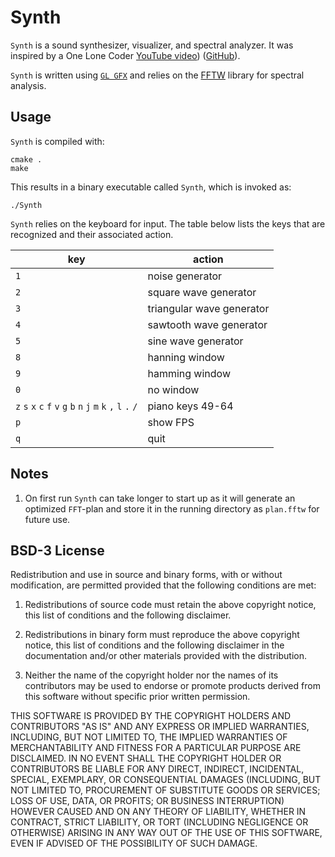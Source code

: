 # Synth

`Synth` is a sound synthesizer, visualizer, and spectral analyzer. It was inspired by a One Lone Coder [YouTube video](https://www.youtube.com/watch?v=tgamhuQnOkM)) ([GitHub](https://github.com/OneLoneCoder/synth)).

`Synth` is written using [`GL GFX`](../README.md) and relies on the [FFTW](http://fftw.org) library for spectral analysis.

## Usage

`Synth` is compiled with:

```shell
cmake .
make
```

This results in a binary executable called `Synth`, which is invoked as:

```shell
./Synth
```

`Synth` relies on the keyboard for input. The table below lists the keys that are recognized and their associated action.

|key|action|
----|-----
|`1`|noise generator|
|`2`|square wave generator|
|`3`|triangular wave generator|
|`4`|sawtooth wave generator|
|`5`|sine wave generator|
|`8`|hanning window|
|`9`|hamming window|
|`0`|no window|
|`z` `s` `x` `c` `f` `v` `g` `b` `n` `j` `m` `k` `,` `l` `.` `/`|piano keys 49-64|
|`p`|show FPS|
|`q`|quit|

## Notes

1. On first run `Synth` can take longer to start up as it will generate an optimized `FFT`-plan and store it in the running directory as `plan.fftw` for future use.

## BSD-3 License

Redistribution and use in source and binary forms, with or without modification, are permitted provided that the following conditions are met:

1. Redistributions of source code must retain the above copyright notice, this list of conditions and the following disclaimer.

2. Redistributions in binary form must reproduce the above copyright notice, this list of conditions and the following disclaimer in the documentation and/or other materials provided with the distribution.

3. Neither the name of the copyright holder nor the names of its contributors may be used to endorse or promote products derived from this software without specific prior written permission.

THIS SOFTWARE IS PROVIDED BY THE COPYRIGHT HOLDERS AND CONTRIBUTORS "AS IS" AND ANY EXPRESS OR IMPLIED WARRANTIES, INCLUDING, BUT NOT LIMITED TO, THE IMPLIED WARRANTIES OF MERCHANTABILITY AND FITNESS FOR A PARTICULAR PURPOSE ARE DISCLAIMED. IN NO EVENT SHALL THE COPYRIGHT HOLDER OR CONTRIBUTORS BE LIABLE FOR ANY DIRECT, INDIRECT, INCIDENTAL, SPECIAL, EXEMPLARY, OR CONSEQUENTIAL DAMAGES (INCLUDING, BUT NOT LIMITED TO, PROCUREMENT OF SUBSTITUTE GOODS OR SERVICES; LOSS OF USE, DATA, OR PROFITS; OR BUSINESS INTERRUPTION) HOWEVER CAUSED AND ON ANY THEORY OF LIABILITY, WHETHER IN CONTRACT, STRICT LIABILITY, OR TORT (INCLUDING NEGLIGENCE OR OTHERWISE) ARISING IN ANY WAY OUT OF THE USE OF THIS SOFTWARE, EVEN IF ADVISED OF THE POSSIBILITY OF SUCH DAMAGE.
